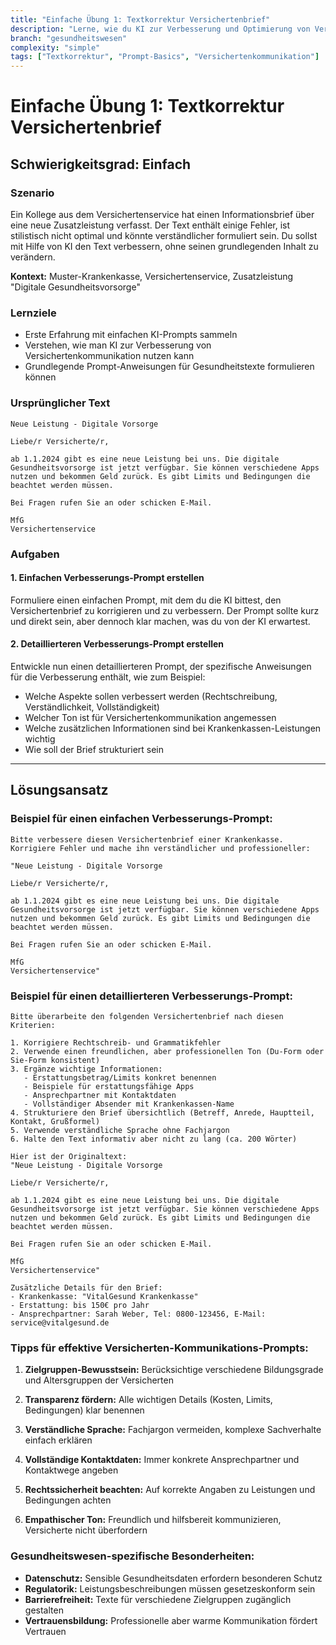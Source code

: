 ```yaml
---
title: "Einfache Übung 1: Textkorrektur Versichertenbrief"
description: "Lerne, wie du KI zur Verbesserung und Optimierung von Versichertenkommunikation nutzen kannst, am Beispiel eines Informationsschreibens."
branch: "gesundheitswesen"
complexity: "simple"
tags: ["Textkorrektur", "Prompt-Basics", "Versichertenkommunikation"]
---
```


# Einfache Übung 1: Textkorrektur Versichertenbrief

## Schwierigkeitsgrad: Einfach  

### Szenario
Ein Kollege aus dem Versichertenservice hat einen Informationsbrief über eine neue Zusatzleistung verfasst. Der Text enthält einige Fehler, ist stilistisch nicht optimal und könnte verständlicher formuliert sein. Du sollst mit Hilfe von KI den Text verbessern, ohne seinen grundlegenden Inhalt zu verändern.

**Kontext:** Muster-Krankenkasse, Versichertenservice, Zusatzleistung "Digitale Gesundheitsvorsorge"

### Lernziele
- Erste Erfahrung mit einfachen KI-Prompts sammeln
- Verstehen, wie man KI zur Verbesserung von Versichertenkommunikation nutzen kann
- Grundlegende Prompt-Anweisungen für Gesundheitstexte formulieren können

### Ursprünglicher Text

```
Neue Leistung - Digitale Vorsorge

Liebe/r Versicherte/r,

ab 1.1.2024 gibt es eine neue Leistung bei uns. Die digitale Gesundheitsvorsorge ist jetzt verfügbar. Sie können verschiedene Apps nutzen und bekommen Geld zurück. Es gibt Limits und Bedingungen die beachtet werden müssen. 

Bei Fragen rufen Sie an oder schicken E-Mail.

MfG
Versichertenservice
```

### Aufgaben

#### 1. Einfachen Verbesserungs-Prompt erstellen
Formuliere einen einfachen Prompt, mit dem du die KI bittest, den Versichertenbrief zu korrigieren und zu verbessern. Der Prompt sollte kurz und direkt sein, aber dennoch klar machen, was du von der KI erwartest.

#### 2. Detaillierteren Verbesserungs-Prompt erstellen
Entwickle nun einen detaillierteren Prompt, der spezifische Anweisungen für die Verbesserung enthält, wie zum Beispiel:
- Welche Aspekte sollen verbessert werden (Rechtschreibung, Verständlichkeit, Vollständigkeit)
- Welcher Ton ist für Versichertenkommunikation angemessen
- Welche zusätzlichen Informationen sind bei Krankenkassen-Leistungen wichtig
- Wie soll der Brief strukturiert sein

---

## Lösungsansatz

### Beispiel für einen einfachen Verbesserungs-Prompt:

```
Bitte verbessere diesen Versichertenbrief einer Krankenkasse. Korrigiere Fehler und mache ihn verständlicher und professioneller:

"Neue Leistung - Digitale Vorsorge

Liebe/r Versicherte/r,

ab 1.1.2024 gibt es eine neue Leistung bei uns. Die digitale Gesundheitsvorsorge ist jetzt verfügbar. Sie können verschiedene Apps nutzen und bekommen Geld zurück. Es gibt Limits und Bedingungen die beachtet werden müssen.

Bei Fragen rufen Sie an oder schicken E-Mail.

MfG
Versichertenservice"
```

### Beispiel für einen detaillierteren Verbesserungs-Prompt:

```
Bitte überarbeite den folgenden Versichertenbrief nach diesen Kriterien:

1. Korrigiere Rechtschreib- und Grammatikfehler
2. Verwende einen freundlichen, aber professionellen Ton (Du-Form oder Sie-Form konsistent)
3. Ergänze wichtige Informationen:
   - Erstattungsbetrag/Limits konkret benennen
   - Beispiele für erstattungsfähige Apps
   - Ansprechpartner mit Kontaktdaten
   - Vollständiger Absender mit Krankenkassen-Name
4. Strukturiere den Brief übersichtlich (Betreff, Anrede, Hauptteil, Kontakt, Grußformel)
5. Verwende verständliche Sprache ohne Fachjargon
6. Halte den Text informativ aber nicht zu lang (ca. 200 Wörter)

Hier ist der Originaltext:
"Neue Leistung - Digitale Vorsorge

Liebe/r Versicherte/r,

ab 1.1.2024 gibt es eine neue Leistung bei uns. Die digitale Gesundheitsvorsorge ist jetzt verfügbar. Sie können verschiedene Apps nutzen und bekommen Geld zurück. Es gibt Limits und Bedingungen die beachtet werden müssen.

Bei Fragen rufen Sie an oder schicken E-Mail.

MfG
Versichertenservice"

Zusätzliche Details für den Brief:
- Krankenkasse: "VitalGesund Krankenkasse"
- Erstattung: bis 150€ pro Jahr
- Ansprechpartner: Sarah Weber, Tel: 0800-123456, E-Mail: service@vitalgesund.de
```

### Tipps für effektive Versicherten-Kommunikations-Prompts:

1. **Zielgruppen-Bewusstsein:**
   Berücksichtige verschiedene Bildungsgrade und Altersgruppen der Versicherten

2. **Transparenz fördern:**
   Alle wichtigen Details (Kosten, Limits, Bedingungen) klar benennen

3. **Verständliche Sprache:**
   Fachjargon vermeiden, komplexe Sachverhalte einfach erklären

4. **Vollständige Kontaktdaten:**
   Immer konkrete Ansprechpartner und Kontaktwege angeben

5. **Rechtssicherheit beachten:**
   Auf korrekte Angaben zu Leistungen und Bedingungen achten

6. **Empathischer Ton:**
   Freundlich und hilfsbereit kommunizieren, Versicherte nicht überfordern

### Gesundheitswesen-spezifische Besonderheiten:

- **Datenschutz:** Sensible Gesundheitsdaten erfordern besonderen Schutz
- **Regulatorik:** Leistungsbeschreibungen müssen gesetzeskonform sein  
- **Barrierefreiheit:** Texte für verschiedene Zielgruppen zugänglich gestalten
- **Vertrauensbildung:** Professionelle aber warme Kommunikation fördert Vertrauen
